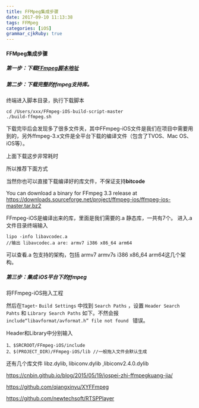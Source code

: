 ```yaml
---
title: FFMpeg集成步骤
date: 2017-09-10 11:13:38
tags: FFMpeg
categories: [iOS]
grammar_cjkRuby: true
---
```


#### FFMpeg集成步骤

##### 第一步：下载[FFmpeg脚本地址](https://github.com/kewlbear/FFmpeg-iOS-build-script)

##### 第二步：下载完整的ffmpeg支持库。

终端进入脚本目录，执行下载脚本

```shell
cd /Users/xxx/FFmpeg-iOS-build-script-master
./build-ffmpeg.sh
```

下载完毕后会发现多了很多文件夹，其中FFmpeg-iOS文件是我们在项目中需要用到的，另外ffmpeg-3.x文件是全平台下载的编译文件（包含了TVOS、Mac OS、iOS等）。

上面下载这步非常耗时



所以推荐下面方式

当然你也可以直接下载编译好的库文件，不保证支持**bitcode**

You can download a binary for FFmpeg 3.3 release at <https://downloads.sourceforge.net/project/ffmpeg-ios/ffmpeg-ios-master.tar.bz2>



 FFmpeg-iOS是编译出来的库，里面是我们需要的.a 静态库，一共有7个。 进入.a文件目录终端输入

```
lipo -info libavcodec.a
//输出 libavcodec.a are: armv7 i386 x86_64 arm64
```

可以查看.a 包支持的架构，包括 armv7 armv7s i386 x86_64 arm64这几个架构。



##### 第三步：集成 iOS平台下的ffmpeg

将FFmpeg-iOS拖入工程

然后在`Taget`- `Build Settings` 中找到 `Search Paths` ，设置 `Header Search Pahts` 和 `Library Search Paths` 如下。不然会报 `include“libavformat/avformat.h” file not found ` 错误。

Header和Library中分别输入

```
1、$SRCROOT/FFmpeg-iOS/include
2、$(PROJECT_DIR)/FFmpeg-iOS/lib //一般拖入文件会默认生成
```



还有几个库文件
libz.dylib, libiconv.dylib ,libiconv2.4.0.dylib

https://cnbin.github.io/blog/2015/05/19/iospei-zhi-ffmpegkuang-jia/

https://github.com/qiangxinyu/XYFFmpeg

https://github.com/newtechsoft/RTSPPlayer